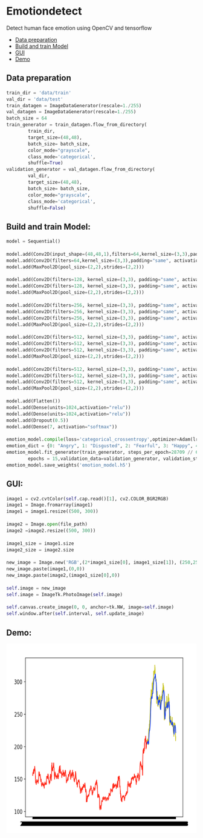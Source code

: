 # Emotiondetect
Detect human face emotion using OpenCV and tensorflow
* [Data preparation](https://github.com/bochendong/stockPricePredict#prepare-the-database)
* [Build and train Model](https://github.com/bochendong/stockPricePredict#build-and-train-model)
* [GUI](https://github.com/bochendong/stockPricePredict#show-prediction-result)
* [Demo](https://github.com/bochendong/stockPricePredict#show-prediction-result)

## Data preparation
```Python
train_dir = 'data/train'
val_dir = 'data/test'
train_datagen = ImageDataGenerator(rescale=1./255)
val_datagen = ImageDataGenerator(rescale=1./255)
batch_size = 64
train_generator = train_datagen.flow_from_directory(
        train_dir,
        target_size=(48,48),
        batch_size= batch_size,
        color_mode="grayscale",
        class_mode='categorical',
        shuffle=True)
validation_generator = val_datagen.flow_from_directory(
        val_dir,
        target_size=(48,48),
        batch_size= batch_size,
        color_mode="grayscale",
        class_mode='categorical',
        shuffle=False)
```     

## Build and train Model:
```Python
model = Sequential()

model.add(Conv2D(input_shape=(48,48,1),filters=64,kernel_size=(3,3),padding="same", activation="relu"))
model.add(Conv2D(filters=64,kernel_size=(3,3),padding="same", activation="relu"))
model.add(MaxPool2D(pool_size=(2,2),strides=(2,2)))

model.add(Conv2D(filters=128, kernel_size=(3,3), padding="same", activation="relu"))
model.add(Conv2D(filters=128, kernel_size=(3,3), padding="same", activation="relu"))
model.add(MaxPool2D(pool_size=(2,2),strides=(2,2)))

model.add(Conv2D(filters=256, kernel_size=(3,3), padding="same", activation="relu"))
model.add(Conv2D(filters=256, kernel_size=(3,3), padding="same", activation="relu"))
model.add(Conv2D(filters=256, kernel_size=(3,3), padding="same", activation="relu"))
model.add(MaxPool2D(pool_size=(2,2),strides=(2,2)))

model.add(Conv2D(filters=512, kernel_size=(3,3), padding="same", activation="relu"))
model.add(Conv2D(filters=512, kernel_size=(3,3), padding="same", activation="relu"))
model.add(Conv2D(filters=512, kernel_size=(3,3), padding="same", activation="relu"))
model.add(MaxPool2D(pool_size=(2,2),strides=(2,2)))

model.add(Conv2D(filters=512, kernel_size=(3,3), padding="same", activation="relu"))
model.add(Conv2D(filters=512, kernel_size=(3,3), padding="same", activation="relu"))
model.add(Conv2D(filters=512, kernel_size=(3,3), padding="same", activation="relu"))
model.add(MaxPool2D(pool_size=(2,2),strides=(2,2)))

model.add(Flatten())
model.add(Dense(units=1024,activation="relu"))
model.add(Dense(units=1024,activation="relu"))
model.add(Dropout(0.5))
model.add(Dense(7, activation="softmax"))

emotion_model.compile(loss='categorical_crossentropy',optimizer=Adam(lr=0.0001, decay=1e-6),metrics=['accuracy'])
emotion_dict = {0: "Angry", 1: "Disgusted", 2: "Fearful", 3: "Happy", 4: "Neutral", 5: "Sad", 6: "Surprised"}
emotion_model.fit_generator(train_generator, steps_per_epoch=28709 // 64,
        epochs = 15,validation_data=validation_generator, validation_steps=7178 // 64)
emotion_model.save_weights('emotion_model.h5')
```

## GUI:
```Python
image1 = cv2.cvtColor(self.cap.read()[1], cv2.COLOR_BGR2RGB)
image1 = Image.fromarray(image1)
image1 = image1.resize((500, 300))

image2 = Image.open(file_path)
image2 =image2.resize((500, 300))
        
image1_size = image1.size
image2_size = image2.size

new_image = Image.new('RGB',(2*image1_size[0], image1_size[1]), (250,250,250))
new_image.paste(image1,(0,0))
new_image.paste(image2,(image1_size[0],0))
        
self.image = new_image
self.image = ImageTk.PhotoImage(self.image)
        
self.canvas.create_image(0, 0, anchor=tk.NW, image=self.image)
self.window.after(self.interval, self.update_image)
```
## Demo:
<p align="center">
	<img src="https://github.com/bochendong/stockPricePredict/blob/master/result.png"
        width="1400" height="500">
	<p align="center">
</p>
